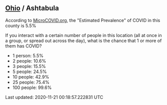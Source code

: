 
## [Ohio](/united-states/ohio) / Ashtabula

According to [MicroCOVID.org](http://microcovid.org),
the "Estimated Prevalence" of COVID in this county is 5.5%

If you interact with a certain number of people in this location
(all at once in a group, or spread out across the day), what is the chance that
1 or more of them has COVID?

- 1 person: 5.5%
- 2 people: 10.6%
- 3 people: 15.5%
- 5 people: 24.5%
- 10 people: 42.9%
- 25 people: 75.4%
- 100 people: 99.6%

Last updated: 2020-11-21 00:18:57.222831 UTC
